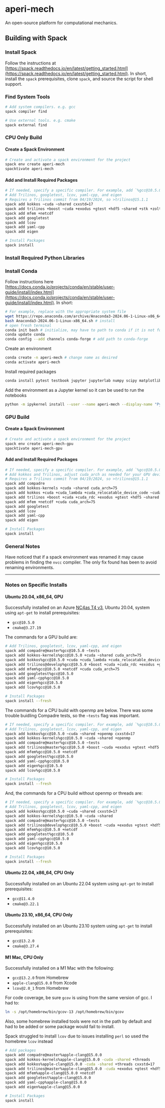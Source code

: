 # aperi-mech

An open-source platform for computational mechanics.

## Building with Spack

### Install Spack

Follow the instructions at [https://spack.readthedocs.io/en/latest/getting_started.html](https://spack.readthedocs.io/en/latest/getting_started.html). In short, install the `spack` prerequisites, clone `spack`, and source the script for shell support.

### Find System Tools

```bash
# Add system compilers. e.g. gcc
spack compiler find

# Use external tools. e.g. cmake
spack external find
```

### CPU Only Build

#### Create a Spack Environment

```bash
# Create and activate a spack environment for the project
spack env create aperi-mech
spacktivate aperi-mech
```

#### Add and Install Required Packages

```bash
# If needed, specify a specific compiler. For example, add `%gcc@10.5.0` at the end of the `spack add` commands
# Add Trilinos, googletest, lcov, yaml-cpp, and eigen
# Requires a Trilinos commit from 04/19/2024, so >trilinos@15.1.1
spack add kokkos ~cuda ~shared cxxstd=17
spack add trilinos +boost ~cuda +exodus +gtest +hdf5 ~shared +stk +zoltan +zoltan2 cxxstd=17
spack add mfem +netcdf
spack add googletest
spack add lcov
spack add yaml-cpp
spack add eigen

# Install Packages
spack install
```

### Install Required Python Libraries

### Install Conda

Follow instructions here [https://docs.conda.io/projects/conda/en/stable/user-guide/install/index.html](https://docs.conda.io/projects/conda/en/stable/user-guide/install/index.html). In short:

```bash
# For example, replace with the appropriate system file
wget https://repo.anaconda.com/archive/Anaconda3-2024.06-1-Linux-x86_64.sh # download
bash Anaconda3-2024.06-1-Linux-x86_64.sh # install
# open fresh terminal
conda init bash # initialize, may have to path to conda if it is not found
conda update conda
conda config --add channels conda-forge # add path to conda-forge
```

Create an environment
```bash
conda create -n aperi-mech # change name as desired
conda activate aperi-mech
```

Install required packages
```bash
conda install pytest testbook jupyter jupyterlab numpy scipy matplotlib ipykernel
```

Add the environment as a Jupyter kernel so it can be used to run the notebooks
```bash
python -m ipykernel install --user --name aperi-mech --display-name "Python (aperi-mech)"
```

### GPU Build

#### Create a Spack Environment

```bash
# Create and activate a spack environment for the project
spack env create aperi-mech-gpu
spacktivate aperi-mech-gpu
```

#### Add and Install Required Packages

```bash
# If needed, specify a specific compiler. For example, add `%gcc@10.5.0` at the end of the `spack add` commands
# Add kokkos and Trilinos, adjust cuda_arch as needed for your GPU device
# Requires a Trilinos commit from 04/19/2024, so >trilinos@15.1.1
spack add compadre
spack add kokkos-kernels +cuda ~shared cuda_arch=75
spack add kokkos +cuda +cuda_lambda +cuda_relocatable_device_code ~cuda_uvm ~shared +wrapper cuda_arch=75 cxxstd=17
spack add trilinos +boost +cuda +cuda_rdc +exodus +gtest +hdf5 ~shared +stk ~uvm +wrapper +zoltan +zoltan2 cuda_arch=75 cxxstd=17
spack add mfem +netcdf +cuda cuda_arch=75
spack add googletest
spack add lcov
spack add yaml-cpp
spack add eigen

# Install Packages
spack install
```

### General Notes

Have noticed that if a spack environment was renamed it may cause problems in finding the `nvcc` compiler. The only fix found has been to avoid renaming environments.

---

### Notes on Specific Installs

#### Ubuntu 20.04, x86_64, GPU

Successfully installed on an Azure [NC4as T4 v3](https://learn.microsoft.com/en-us/azure/virtual-machines/nct4-v3-series), Ubuntu 20.04, system using `apt-get` to install prerequisites:

- `gcc@10.5.0`
- `cmake@3.27.19`

The commands for a GPU build are:

```bash
# Add Trilinos, googletest, lcov, yaml-cpp, and eigen
spack add compadre@master%gcc@10.5.0 ~tests
spack add kokkos-kernels%gcc@10.5.0 +cuda ~shared cuda_arch=75
spack add kokkos%gcc@10.5.0 +cuda +cuda_lambda +cuda_relocatable_device_code ~cuda_uvm ~shared +wrapper cuda_arch=75 cxxstd=17
spack add trilinos@develop%gcc@10.5.0 +boost +cuda +cuda_rdc +exodus +gtest +hdf5 ~muelu ~sacado ~shared +stk ~uvm +wrapper +zoltan +zoltan2 cuda_arch=75 cxxstd=17
spack add mfem%gcc@10.5.0 +netcdf +cuda cuda_arch=75
spack add googletest%gcc@10.5.0
spack add yaml-cpp%gcc@10.5.0
spack add eigen%gcc@10.5.0
spack add lcov%gcc@10.5.0

# Install Packages
spack install --fresh
```

The commands for a CPU build with openmp are below. There was some trouble buidling Compadre tests, so the `~tests` flag was important.

```bash
# If needed, specify a specific compiler. For example, add `%gcc@10.5.0` at the end of the `spack add` commands
# Add Trilinos, googletest, lcov, yaml-cpp, and eigen
spack add kokkos%gcc@10.5.0 ~cuda ~shared +openmp cxxstd=17
spack add kokkos-kernels%gcc@10.5.0 ~cuda ~shared +openmp
spack add compadre@master%gcc@10.5.0 ~tests
spack add trilinos@master%gcc@10.5.0 +boost ~cuda +exodus +gtest +hdf5 ~muelu +openmp ~sacado ~shared +stk +zoltan +zoltan2 cxxstd=17
spack add mfem%gcc@10.5.0 +netcdf
spack add googletest%gcc@10.5.0
spack add yaml-cpp%gcc@10.5.0
spack add eigen%gcc@10.5.0
spack add lcov%gcc@10.5.0

# Install Packages
spack install --fresh
```

And, the commands for a CPU build without openmp or threads are:

```bash
# If needed, specify a specific compiler. For example, add `%gcc@10.5.0` at the end of the `spack add` commands
# Add Trilinos, googletest, lcov, yaml-cpp, and eigen
spack add kokkos%gcc@10.5.0 ~cuda ~shared cxxstd=17
spack add kokkos-kernels%gcc@10.5.0 ~cuda ~shared
spack add compadre@master%gcc@10.5.0 ~tests
spack add trilinos@develop%gcc@10.5.0 +boost ~cuda +exodus +gtest +hdf5 ~muelu ~sacado ~shared +stk +zoltan +zoltan2 cxxstd=17
spack add mfem%gcc@10.5.0 +netcdf
spack add googletest%gcc@10.5.0
spack add yaml-cpp%gcc@10.5.0
spack add eigen%gcc@10.5.0
spack add lcov%gcc@10.5.0

# Install Packages
spack install --fresh
```

#### Ubuntu 22.04, x86_64, CPU Only

Successfully installed on an Ubuntu 22.04 system using `apt-get` to install prerequisites:

- `gcc@11.4.0`
- `cmake@3.22.1`

#### Ubuntu 23.10, x86_64, CPU Only

Successfully installed on an Ubuntu 23.10 system using `apt-get` to install prerequisites:

- `gcc@13.2.0`
- `cmake@3.27.4`

#### M1 Mac, CPU Only

Successfully installed on a M1 Mac with the following:

- `gcc@13.2.0` from Homebrew
- `apple-clang@15.0.0` from Xcode
- `lcov@2.0_1` from Homebrew

For code coverage, be sure `gcov` is using from the same version of gcc. I had to:

```bash
ln -s /opt/homebrew/bin/gcov-13 /opt/homebrew/bin/gcov
```

Also, some homebrew installed tools were not in the path by default and had to be added or some package would fail to install.

Spack struggled to install `lcov` due to issues installing `perl` so used the homebrew `lcov` instead

```bash
# Add packages
spack add compadre@master%apple-clang@15.0.0
spack add kokkos-kernels%apple-clang@15.0.0 -cuda -shared +threads
spack add kokkos%apple-clang@15.0.0 -cuda -shared +threads cxxstd=17
spack add trilinos@master%apple-clang@15.0.0 -cuda +exodus +gtest +hdf5 -shared +stk +zoltan +zoltan2 cxxstd=17
spack add mfem%apple-clang@15.0.0 +netcdf
spack add googletest%apple-clang@15.0.0
spack add yaml-cpp%apple-clang@15.0.0
spack add eigen%apple-clang@15.0.0

# Install Packages
spack install
```
